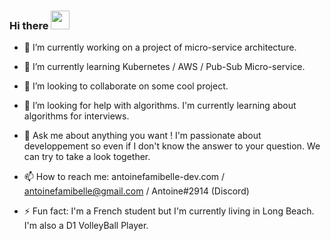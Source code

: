 ### Hi there <img src="https://raw.githubusercontent.com/MartinHeinz/MartinHeinz/master/wave.gif" width="30px">

- 🔭 I’m currently working on a project of micro-service architecture.

- 🌱 I’m currently learning Kubernetes / AWS / Pub-Sub Micro-service.

- 👯 I’m looking to collaborate on some cool project.

- 🤔 I’m looking for help with algorithms. I'm currently learning about algorithms for interviews.

- 💬 Ask me about anything you want ! I'm passionate about developpement so even if I don't know the answer to your question. We can try to take a look together.

- 📫 How to reach me: antoinefamibelle-dev.com / antoinefamibelle@gmail.com / Antoine#2914 (Discord)

- ⚡ Fun fact: I'm a French student but I'm currently living in Long Beach. I'm also a D1 VolleyBall Player.

<!--
**antoinefamibelle/antoinefamibelle** is a ✨ _special_ ✨ repository because its `README.md` (this file) appears on your GitHub profile.

Here are some ideas to get you started:

- 🔭 I’m currently working on ...
- 🌱 I’m currently learning ...
- 👯 I’m looking to collaborate on ...
- 🤔 I’m looking for help with ...
- 💬 Ask me about ...
- 📫 How to reach me: ...
- 😄 Pronouns: ...
- ⚡ Fun fact: ...
-->
